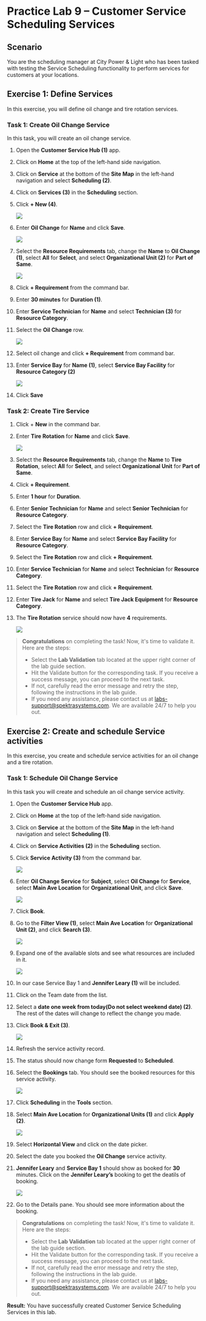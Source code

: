 # Practice Lab 9 – Customer Service Scheduling Services

## Scenario

You are the scheduling manager at City Power & Light who has been tasked with testing the Service Scheduling functionality to perform services for customers at your locations.

## Exercise 1: Define Services

In this exercise, you will define oil change and tire rotation services.

### Task 1: Create Oil Change Service

In this task, you will create an oil change service.

1.  Open the **Customer Service Hub (1)** app.

2.  Click on **Home** at the top of the left-hand side navigation.

3.  Click on **Service** at the bottom of the **Site Map** in the left-hand navigation and select **Scheduling (2)**.

4.  Click on **Services (3)** in the **Scheduling** section.

5.  Click **+ New (4)**.

    ![](../images/Change-Service-1.png)

6.  Enter **Oil Change** for **Name** and click **Save**.

    ![](../images/oil-1.png)

7.  Select the **Resource Requirements** tab, change the **Name** to **Oil Change (1)**, select **All** for **Select**, and select **Organizational Unit (2)** for **Part of Same**.

    ![](../images/oil-2.png)

8.  Click **+ Requirement** from the command bar.

9. Enter **30 minutes** for **Duration (1)**.

10.  Enter **Service Technician** for **Name** and select **Technician (3)** for **Resource Category**.

11. Select the **Oil Change** row.

    ![](../images/oil-3.png)

13. Select oil change and click **+ Requirement** from command bar.

12. Enter **Service Bay** for **Name (1)**, select **Service Bay Facility** for **Resource Category (2)**

    ![](../images/oil-4.png)

13. Click **Save**

### Task 2: Create Tire Service

1.  Click + **New** in the command bar.

2.  Enter **Tire Rotation** for **Name** and click **Save**.

    ![](../images/oil-5.png)

3.  Select the **Resource Requirements** tab, change the **Name** to **Tire Rotation**, select **All** for **Select**, and select **Organizational Unit** for **Part of Same**.

4.  Click **+ Requirement**.

5.  Enter **1 hour** for **Duration**.

6.  Enter **Senior Technician** for **Name** and select **Senior Technician** for **Resource Category**.

7.  Select the **Tire Rotation** row and click **+ Requirement**.

8. Enter **Service Bay** for **Name** and select **Service Bay Facility** for **Resource Category**.

9.  Select the **Tire Rotation** row and click **+ Requirement**.

10. Enter **Service Technician** for **Name** and select **Technician** for **Resource Category**.

11. Select the **Tire Rotation** row and click **+ Requirement**.

12. Enter **Tire Jack** for **Name** and select **Tire Jack Equipment** for **Resource Category**.

13. The **Tire Rotation** service should now have **4** requirements.

    ![](../images/oil-6.png)
    
> **Congratulations** on completing the task! Now, it's time to validate it. Here are the steps:
> - Select the **Lab Validation** tab located at the upper right corner of the lab guide section.
> - Hit the Validate button for the corresponding task. If you receive a success message, you can proceed to the next task. 
> - If not, carefully read the error message and retry the step, following the instructions in the lab guide.
> - If you need any assistance, please contact us at labs-support@spektrasystems.com. We are available 24/7 to help you out.

## Exercise 2: Create and schedule Service activities 

In this exercise, you create and schedule service activities for an oil change and a tire rotation.

### Task 1: Schedule Oil Change Service

In this task you will create and schedule an oil change service activity.

1.  Open the **Customer Service Hub** app.

2.  Click on **Home** at the top of the left-hand side navigation.

3.  Click on **Service** at the bottom of the **Site Map** in the left-hand navigation and select **Scheduling (1)**.

4.  Click on **Service Activities (2)** in the **Scheduling** section.

5.  Click **Service Activity (3)** from the command bar.

    ![](../images/oil-7.png)

6.  Enter **Oil Change Service** for **Subject**, select **Oil Change** for **Service**, select **Main Ave Location** for **Organizational Unit**, and
    click **Save**.
    
    ![](../images/oil-8.png)

7.  Click **Book**.

8.  Go to the **Filter View (1)**, select **Main Ave Location** for **Organizational Unit (2)**, and click **Search (3)**.

    ![](../images/oil-9.png)

9.  Expand one of the available slots and see what resources are included in it.

    ![](../images/oil-10.png)

1.  In our case Service Bay 1 and **Jennifer Leary (1)** will be included.

10. Click on the Team date from the list.

11. Select a **date one week from today(Do not select weekend date) (2)**. The rest of the dates will change to reflect the change you made.

12. Click **Book & Exit (3)**.

    ![](../images/oil-11.png)

13. Refresh the service activity record.

14. The status should now change form **Requested** to **Scheduled**.

15. Select the **Bookings** tab. You should see the booked resources for this service activity.

    ![](../images/oil-12.png)

16. Click **Scheduling** in the **Tools** section.

17. Select **Main Ave Location** for **Organizational Units (1)** and click **Apply (2)**.

    ![](../images/oil-13.png)

18. Select **Horizontal View** and click on the date picker.

19. Select the date you booked the **Oil Change** service activity.

20. **Jennifer Leary** and **Service Bay 1** should show as booked for **30** minutes. Click on the **Jennifer Leary’s** booking to get the deatils of booking.

    ![](../images/oil-14.png)

21. Go to the Details pane. You should see more information about the booking.

> **Congratulations** on completing the task! Now, it's time to validate it. Here are the steps:
> - Select the **Lab Validation** tab located at the upper right corner of the lab guide section.
> - Hit the Validate button for the corresponding task. If you receive a success message, you can proceed to the next task. 
> - If not, carefully read the error message and retry the step, following the instructions in the lab guide.
> - If you need any assistance, please contact us at labs-support@spektrasystems.com. We are available 24/7 to help you out.

**Result:** You have successfully created Customer Service Scheduling Services in this lab.
